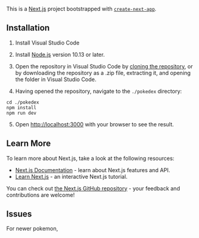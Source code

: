 This is a [Next.js](https://nextjs.org/) project bootstrapped with [`create-next-app`](https://github.com/vercel/next.js/tree/canary/packages/create-next-app).

## Installation

1. Install Visual Studio Code

2. Install [Node.js](https://nodejs.org/en/) version 10.13 or later.

3. Open the repository in Visual Studio Code by [cloning the repository](https://docs.github.com/en/get-started/getting-started-with-git/about-remote-repositories), or by downloading the repository as a .zip file, extracting it, and opening the folder in Visual Studio Code.

4. Having opened the repository, navigate to the `./pokedex` directory:

```
cd ./pokedex
npm install
npm run dev
```

5. Open [http://localhost:3000](http://localhost:3000) with your browser to see the result.

## Learn More

To learn more about Next.js, take a look at the following resources:

- [Next.js Documentation](https://nextjs.org/docs) - learn about Next.js features and API.
- [Learn Next.js](https://nextjs.org/learn) - an interactive Next.js tutorial.

You can check out [the Next.js GitHub repository](https://github.com/vercel/next.js/) - your feedback and contributions are welcome!

## Issues

For newer pokemon,
